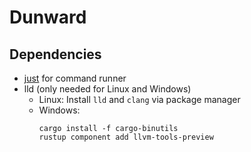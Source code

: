 # Dunward

## Dependencies

- [just](https://github.com/casey/just) for command runner
- lld (only needed for Linux and Windows)
  - Linux: Install `lld` and `clang` via package manager
  - Windows:
    ```text
    cargo install -f cargo-binutils
    rustup component add llvm-tools-preview
    ```

